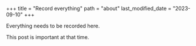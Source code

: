+++
title = "Record everything"
path = "about"
last_modified_date = "2023-09-10"
+++

Everything needs to be recorded here.

This post is important at that time.